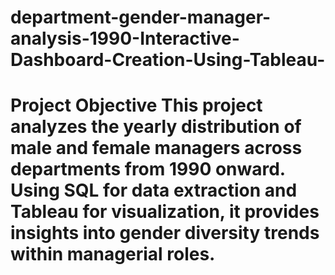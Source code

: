 # department-gender-manager-analysis-1990-Interactive-Dashboard-Creation-Using-Tableau-
# Project Objective This project analyzes the yearly distribution of male and female managers across departments from 1990 onward. Using SQL for data extraction and Tableau for visualization, it provides insights into gender diversity trends within managerial roles.
